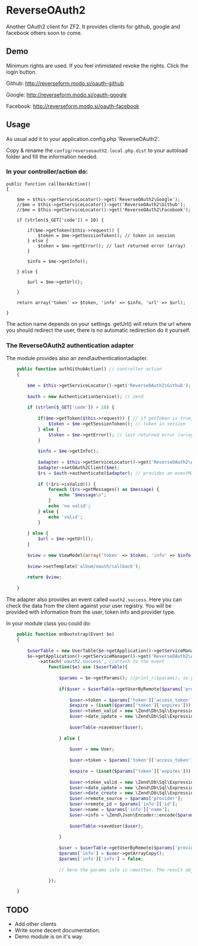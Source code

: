 ReverseOAuth2
===========

Another OAuth2 client for ZF2. It provides clients for github, google and facebook others soon to come.

Demo
----
Minimum rights are used. If you feel intimidated revoke the rights. Click the login button. 

Github: http://reverseform.modo.si/oauth-github

Google: http://reverseform.modo.si/oauth-google

Facebook: http://reverseform.modo.si/oauth-facebook

Usage
-----

As usual add it to your application.config.php 'ReverseOAuth2'.

Copy & rename the `config/reverseoauth2.local.php.dist` to your autoload folder and fill the information needed. 

### In your controller/action do:

    public function callbackAction()
    {

        $me = $this->getServiceLocator()->get('ReverseOAuth2\Google');
        //$me = $this->getServiceLocator()->get('ReverseOAuth2\Github');
        //$me = $this->getServiceLocator()->get('ReverseOAuth2\Facebook');

        if (strlen($_GET['code']) > 10) {
        	
        	if($me->getToken($this->request)) {
        		$token = $me->getSessionToken(); // token in session
        	} else {
        		$token = $me->getError(); // last returned error (array)
        	}
            
            $info = $me->getInfo();
            
        } else {
        
            $url = $me->getUrl();
            
        }

        return array('token' => $token, 'info' => $info, 'url' => $url);

    }
    
The action name depends on your settings. getUrl() will return the url where you should redirect the user, there is no automatic redirection do it yourself.

### The ReverseOAuth2 authentication adapter

The module provides also an zend\authentication\adapter.

```php
    public function authGithubAction() // controller action
    {
    
        $me = $this->getServiceLocator()->get('ReverseOAuth2\Github');
    
        $auth = new AuthenticationService(); // zend
        
        if (strlen($_GET['code']) > 10) {
             
            if($me->getToken($this->request)) { // if getToken is true, the user has authenticated successfully by the provider, not yet by us.
                $token = $me->getSessionToken(); // token in session
            } else {
                $token = $me->getError(); // last returned error (array)
            }
    
            $info = $me->getInfo();
            
            $adapter = $this->getServiceLocator()->get('ReverseOAuth2\Auth\Adapter'); // added in module.config.php
            $adapter->setOAuth2Client($me);
            $rs = $auth->authenticate($adapter); // provides an eventManager 'oauth2.success'
            
            if (!$rs->isValid()) {
                foreach ($rs->getMessages() as $message) {
                    echo "$message\n";
                }
                echo 'no valid';
            } else {
                echo 'valid';
            }
    
        } else {
            $url = $me->getUrl();
        }
    
        $view = new ViewModel(array('token' => $token, 'info' => $info, 'url' => $url, 'error' => $me->getError()));
        
        $view->setTemplate('album/oauth/callback');
        
        return $view;
    
    }
```

The adapter also provides an event called `oauth2.success`. Here you can check the data from the client against your user registry. You will be provided with
information from the user, token info and provider type.

In your module class you could do:

```php
    public function onBootstrap(Event $e)
    {
        
        $userTable = new UserTable($e->getApplication()->getServiceManager()->get('Zend\Db\Adapter\Adapter')); // my user table
        $e->getApplication()->getServiceManager()->get('ReverseOAuth2\Auth\Adapter')->getEventManager() // the the adapters eventmanager
            ->attach('oauth2.success', //attach to the event
                function($e) use ($userTable){
                    
                    $params = $e->getParams(); //print_r($params); so you see whats in if
                    
                    if($user = $userTable->getUserByRemote($params['provider'], $params['info']['id'])) { // check for user from facebook with id 1000
        
                        $user->token = $params['token']['access_token'];
                        $expire = (isset($params['token']['expires'])) ? $params['token']['expires'] : 3600;
                        $user->token_valid = new \Zend\Db\Sql\Expression('DATE_ADD(NOW(), INTERVAL '.$expire.' SECOND)');
                        $user->date_update = new \Zend\Db\Sql\Expression('NOW()');
                        
                        $userTable->saveUser($user);
                                        
                    } else {
                        
                        $user = new User;
                        
                        $user->token = $params['token']['access_token'];
                        
                        $expire = (isset($params['token']['expires'])) ? $params['token']['expires'] : 3600;
                        
                        $user->token_valid = new \Zend\Db\Sql\Expression('DATE_ADD(NOW(), INTERVAL '.$expire.' SECOND)');
                        $user->date_update = new \Zend\Db\Sql\Expression('NOW()');
                        $user->date_create = new \Zend\Db\Sql\Expression('NOW()');
                        $user->remote_source = $params['provider'];
                        $user->remote_id = $params['info']['id'];
                        $user->name = $params['info']['name'];
                        $user->info = \Zend\Json\Encoder::encode($params['info']);
                        
                        $userTable->saveUser($user);
                        
                    }
                    
                    $user = $userTable->getUserByRemote($params['provider'], $params['info']['id']);
                    $params['info'] = $user->getArrayCopy();
                    $params['info']['info'] = false;
        
        			// here the params info is rewitten. The result object returned from the auth object will have the db row.
        
                });

    }
```

TODO
----
* Add other clients
* Write some decent documentation.
* Demo module is on it's way.